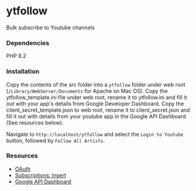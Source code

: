 # ytfollow
Bulk subscribe to Youtube channels

### Dependencies

PHP 8.2

### Installation

Copy the contents of the src folder into a `ytfollow` folder under web root (`/Library/WebServer/Documents` for Apache on Mac OS). Copy the ytfollow_template.ini file under web root, rename it to ytfollow.ini and fill it out with your app's details from Google Developer Dashboard. Copy the client_secret_template.json to web root, rename it to client_secret.json and fill it out with details from your youtube app in the Google API Dashboard (See resources below).

Navigate to `http://localhost/ytfollow` and select the `Login to Youtube` button, followed by `Follow All Artists`. 

### Resources

- [OAuth](https://developers.google.com/identity/protocols/oauth2)
- [Subscriptions: Insert](https://developers.google.com/youtube/v3/docs/subscriptions/insert)
- [Google API Dashboard](https://console.cloud.google.com/apis/dashboard)

